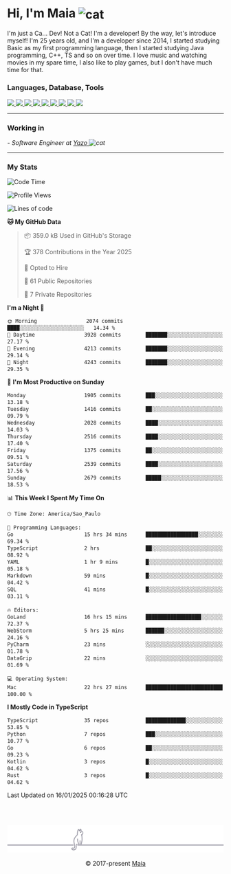 <h1 align="left">Hi, I'm Maia 
<img src="https://emojis.slackmojis.com/emojis/images/1643509834/36299/black-cat.gif?1643509834" width="50" height="60" align="center"  alt="cat"/>
</h1>

I'm just a Ca... Dev! Not a Cat! I'm a developer! By the way, let's introduce myself!
I'm 25 years old, and I'm a developer since 2014, I started studying Basic as my first programming
language, then I started studying Java programming, C++, TS and so on over time.
I love music and watching movies in my spare time, I also like to play games, but I don't have much time for that.

<h3 align="left">Languages, Database, Tools</h3>
<p>
  <a href="https://www.typescriptlang.org">
    <img src="https://skillicons.dev/icons?i=ts" />
  </a>
  <a href="https://go.dev">
    <img src="https://skillicons.dev/icons?i=go" />
  </a>
  <a href="https://www.python.org">
    <img src="https://skillicons.dev/icons?i=python" />
  </a>
  <a href="https://gradle.org">
    <img src="https://skillicons.dev/icons?i=gradle" />
  </a>
  <a href="https://redis.io">
    <img src="https://skillicons.dev/icons?i=redis" />
  </a>
  <a href="https://www.mongodb.com">
    <img src="https://skillicons.dev/icons?i=mongodb" />
  </a>
  <a href="https://nodejs.org">
    <img src="https://skillicons.dev/icons?i=nodejs" />
  </a>
  <a href="https://www.javascript.com">
    <img src="https://skillicons.dev/icons?i=js" />
  </a>
  <a href="https://www.docker.com">
    <img src="https://skillicons.dev/icons?i=docker" />
  </a>
</p>

<hr/>

<h3>Working in</h3>

<p><em> - Software Engineer at <a href="[https://pdasolucoes.com.br](https://yazo.com.br/)">Yazo
</a><img src="https://media.giphy.com/media/WUlplcMpOCEmTGBtBW/giphy.gif" width="30" alt="cat"> 
</em></p>

<hr/>

### My Stats

<!--START_SECTION:waka-->
![Code Time](http://img.shields.io/badge/Code%20Time-5%2C128%20hrs%2058%20mins-blue)

![Profile Views](http://img.shields.io/badge/Profile%20Views-6-blue)

![Lines of code](https://img.shields.io/badge/From%20Hello%20World%20I%27ve%20Written-4.8%20million%20lines%20of%20code-blue)

**🐱 My GitHub Data** 

> 📦 359.0 kB Used in GitHub's Storage 
 > 
> 🏆 378 Contributions in the Year 2025
 > 
> 💼 Opted to Hire
 > 
> 📜 61 Public Repositories 
 > 
> 🔑 7 Private Repositories 
 > 
**I'm a Night 🦉** 

```text
🌞 Morning                2074 commits        ████░░░░░░░░░░░░░░░░░░░░░   14.34 % 
🌆 Daytime                3928 commits        ███████░░░░░░░░░░░░░░░░░░   27.17 % 
🌃 Evening                4213 commits        ███████░░░░░░░░░░░░░░░░░░   29.14 % 
🌙 Night                  4243 commits        ███████░░░░░░░░░░░░░░░░░░   29.35 % 
```
📅 **I'm Most Productive on Sunday** 

```text
Monday                   1905 commits        ███░░░░░░░░░░░░░░░░░░░░░░   13.18 % 
Tuesday                  1416 commits        ██░░░░░░░░░░░░░░░░░░░░░░░   09.79 % 
Wednesday                2028 commits        ████░░░░░░░░░░░░░░░░░░░░░   14.03 % 
Thursday                 2516 commits        ████░░░░░░░░░░░░░░░░░░░░░   17.40 % 
Friday                   1375 commits        ██░░░░░░░░░░░░░░░░░░░░░░░   09.51 % 
Saturday                 2539 commits        ████░░░░░░░░░░░░░░░░░░░░░   17.56 % 
Sunday                   2679 commits        █████░░░░░░░░░░░░░░░░░░░░   18.53 % 
```


📊 **This Week I Spent My Time On** 

```text
🕑︎ Time Zone: America/Sao_Paulo

💬 Programming Languages: 
Go                       15 hrs 34 mins      █████████████████░░░░░░░░   69.34 % 
TypeScript               2 hrs               ██░░░░░░░░░░░░░░░░░░░░░░░   08.92 % 
YAML                     1 hr 9 mins         █░░░░░░░░░░░░░░░░░░░░░░░░   05.18 % 
Markdown                 59 mins             █░░░░░░░░░░░░░░░░░░░░░░░░   04.42 % 
SQL                      41 mins             █░░░░░░░░░░░░░░░░░░░░░░░░   03.11 % 

🔥 Editors: 
GoLand                   16 hrs 15 mins      ██████████████████░░░░░░░   72.37 % 
WebStorm                 5 hrs 25 mins       ██████░░░░░░░░░░░░░░░░░░░   24.16 % 
PyCharm                  23 mins             ░░░░░░░░░░░░░░░░░░░░░░░░░   01.78 % 
DataGrip                 22 mins             ░░░░░░░░░░░░░░░░░░░░░░░░░   01.69 % 

💻 Operating System: 
Mac                      22 hrs 27 mins      █████████████████████████   100.00 % 
```

**I Mostly Code in TypeScript** 

```text
TypeScript               35 repos            █████████████░░░░░░░░░░░░   53.85 % 
Python                   7 repos             ███░░░░░░░░░░░░░░░░░░░░░░   10.77 % 
Go                       6 repos             ██░░░░░░░░░░░░░░░░░░░░░░░   09.23 % 
Kotlin                   3 repos             █░░░░░░░░░░░░░░░░░░░░░░░░   04.62 % 
Rust                     3 repos             █░░░░░░░░░░░░░░░░░░░░░░░░   04.62 % 
```




 Last Updated on 16/01/2025 00:16:28 UTC
<!--END_SECTION:waka-->


<br/>
<br/>

<p align="center"><img src="https://raw.githubusercontent.com/gabrielmaialva33/gabrielmaialva33/master/assets/gray0_ctp_on_line.svg?sanitize=true" /></p>
<p align="center">&copy; 2017-present <a href="https://github.com/gabrielmaialva33/" target="_blank">Maia</a>
